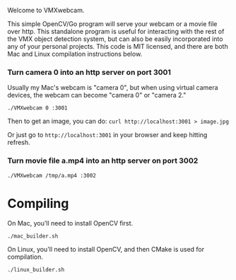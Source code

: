Welcome to VMXwebcam.

This simple OpenCV/Go program will serve your webcam or a movie file
over http. This standalone program is useful for interacting with the
rest of the VMX object detection system, but can also be easily
incorporated into any of your personal projects. This code is MIT
licensed, and there are both Mac and Linux compilation instructions
below.

### Turn camera 0 into an http server on port 3001

Usually my Mac's webcam is "camera 0", but when using virtual camera
devices, the webcam can become "camera 0" or "camera 2."

```
./VMXwebcam 0 :3001
```

Then to get an image, you can do:
``` curl http://localhost:3001 > image.jpg ```

Or just go to `http://localhost:3001` in your browser
and keep hitting refresh.

### Turn movie file a.mp4 into an http server on port 3002
```
./VMXwebcam /tmp/a.mp4 :3002
```


# Compiling

On Mac, you'll need to install OpenCV first.
```
./mac_builder.sh
```

On Linux, you'll need to install OpenCV, and then CMake is used for compilation.
```
./linux_builder.sh
```
